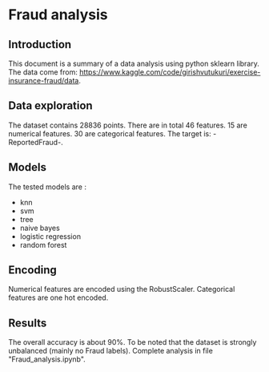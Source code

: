 # Fraud analysis

## Introduction
This document is a summary of a data analysis using python sklearn library.
The data come from: https://www.kaggle.com/code/girishvutukuri/exercise-insurance-fraud/data.

## Data exploration
The dataset contains 28836 points.
There are in total 46 features.
15 are numerical features.
30 are categorical features.
The target is: -ReportedFraud-.

## Models
The tested models are : 
- knn 
- svm 
- tree 
- naive bayes 
- logistic regression 
- random forest 

## Encoding
Numerical features are encoded using the RobustScaler.
Categorical features are one hot encoded.

## Results
The overall accuracy is about 90%. 
To be noted that the dataset is strongly unbalanced (mainly no Fraud labels).
Complete analysis in file "Fraud_analysis.ipynb".
